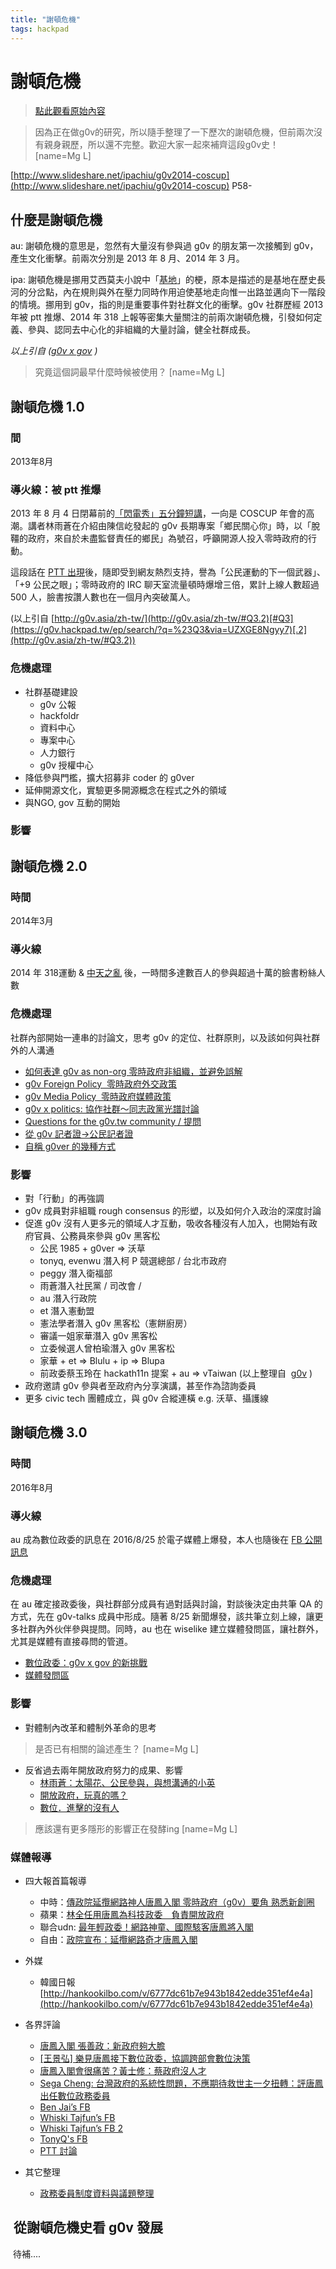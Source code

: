 ```yaml
---
title: "謝頓危機"
tags: hackpad
---
```


# 謝頓危機

> [點此觀看原始內容](https://g0v.hackpad.tw/UZXGE8Ngyy7)


> 因為正在做g0v的研究，所以隨手整理了一下歷次的謝頓危機，但前兩次沒有親身親歷，所以還不完整。歡迎大家一起來補齊這段g0v史！
> [name=Mg L]




[http://www.slideshare.net/ipachiu/g0v2014-coscup](http://www.slideshare.net/ipachiu/g0v2014-coscup)
P58-


## 什麼是謝頓危機

au: 謝頓危機的意思是，忽然有大量沒有參與過 g0v 的朋友第一次接觸到 g0v，產生文化衝擊。前兩次分別是 2013 年 8 月、2014 年 3 月。

ipa: 謝頓危機是挪用艾西莫夫小說中「[基地](https://zh.wikipedia.org/wiki/%E5%9F%BA%E5%9C%B0%E7%B3%BB%E5%88%97)」的梗，原本是描述的是基地在歷史長河的分岔點，內在規則與外在壓力同時作用迫使基地走向惟一出路並邁向下一階段的情境。挪用到 g0v，指的則是重要事件對社群文化的衝擊。g0v 社群歷經 2013 年被 ptt 推爆、2014 年 318 上報等密集大量關注的前兩次謝頓危機，引發如何定義、參與、認同去中心化的非組織的大量討論，健全社群成長。

_以上引自 (_[_g0v x gov_](https://g0v.hackpad.tw/zZD5rfTKDNg) _)_
> 究竟這個詞最早什麼時候被使用？
> [name=Mg L]



## 謝頓危機 1.0

### 間

2013年8月

### 導火線：被 ptt 推爆

2013 年 8 月 4 日閉幕前的[「閃電秀」五分鐘短講](https://www.youtube.com/watch?v=fBiPe_9i724)，一向是 COSCUP 年會的高潮。講者林雨蒼在介紹由陳信屹發起的 g0v 長期專案「鄉民關心你」時，以「脫韁的政府，來自於未盡監督責任的鄉民」為號召，呼籲開源人投入零時政府的行動。

這段話在 [PTT 出現](http://b.bbi.com.tw/Gossiping/1H_t6a4U.html)後，隨即受到網友熱烈支持，譽為「公民運動的下一個武器」、「+9 公民之眼」；零時政府的 IRC 聊天室流量頓時爆增三倍，累計上線人數超過 500 人，臉書按讚人數也在一個月內突破萬人。

(以上引自 [http://g0v.asia/zh-tw/](http://g0v.asia/zh-tw/#Q3.2)[#Q3](https://g0v.hackpad.tw/ep/search/?q=%23Q3&via=UZXGE8Ngyy7)[.2](http://g0v.asia/zh-tw/#Q3.2))

### 危機處理

- 社群基礎建設
    - g0v 公報
    - hackfoldr
    - 資料中心
    - 專案中心
    - 人力銀行
    - g0v 授權中心
- 降低參與門檻，擴大招募非 coder 的 g0ver
- 延伸開源文化，實驗更多開源概念在程式之外的領域
- 與NGO, gov 互動的開始

### 影響



## 謝頓危機 2.0

### 時間

2014年3月

### 導火線

2014 年 318運動 & [中天之亂](https://g0v.hackpad.com/g0v-sVEkXIoRGOy) 後，一時間多達數百人的參與超過十萬的臉書粉絲人數

### 危機處理

社群內部開始一連串的討論文，思考 g0v 的定位、社群原則，以及該如何與社群外的人溝通
- [如何表達 g0v as non-org 零時政府非組織，並避免誤解](https://g0v.hackpad.com/-g0v-as-non-org--U2wyPzSvrSy)
- [g0v Foreign Policy  零時政府外交政策](https://g0v.hackpad.com/V3vsVkRAGnC)
- [g0v Media Policy  零時政府媒體政策](https://g0v.hackpad.com/Rbpc5FiUyA5)
- [g0v x politics: 協作社群～同志政黨光譜討論](https://g0v.hackpad.com/3DYeSQe14Uk)
- [Questions for the g0v.tw community / 提問](https://g0v.hackpad.com/V2OqBI5Tg7E)
- [從 g0v 記者證→公民記者證](https://g0v.hackpad.com/JqRmqeNceAT)
- [自稱 g0ver 的幾種方式](https://g0v.hackpad.com/-g0ver--p91yfZBbUG1)

### 影響

- 對「行動」的再強調
- g0v 成員對非組職 rough consensus 的形塑，以及如何介入政治的深度討論
- 促進 g0v 沒有人更多元的領域人才互動，吸收各種沒有人加入，也開始有政府官員、公務員來參與 g0v 黑客松
    - 公民 1985 + g0ver => 沃草
    - tonyq, evenwu 潛入柯 P 競選總部 / 台北市政府
    - peggy 潛入衛福部
    - 雨蒼潛入社民黨 / 司改會 /
    - au 潛入行政院
    - et 潛入憲動盟
    - 憲法學者潛入 g0v 黑客松（憲餅廚房）
    - 審議一姐家華潛入 g0v 黑客松
    - 立委候選人曾柏瑜潛入 g0v 黑客松
    - 家華 \+ et => Blulu + ip => Blupa
    - 前政委蔡玉玲在 hackath11n 提案 + au => vTaiwan
    (以上整理自  [g0v](https://g0v.hackpad.tw/CXuspD7O8dP) )
- 政府邀請 g0v 參與者至政府內分享演講，甚至作為諮詢委員
- 更多 civic tech 團體成立，與 g0v 合縱連橫 e.g. 沃草、攝護線


## 謝頓危機 3.0

### 時間

2016年8月

### 導火線

au 成為數位政委的訊息在 2016/8/25 於電子媒體上爆發，本人也隨後在 [FB 公開訊息](https://www.facebook.com/audreyt.org/posts/10154662700674928?pnref=story)

### 危機處理

在 au 確定接政委後，與社群部分成員有過對話與討論，對談後決定由共筆 QA 的方式，先在 g0v-talks 成員中形成。隨著 8/25 新聞爆發，該共筆立刻上線，讓更多社群內外伙伴參與提問。同時，au 也在 wiselike 建立媒體發問區，讓社群外，尤其是媒體有直接尋問的管道。
- [數位政委：g0v x gov 的新挑戰](https://g0v.hackpad.com/g0v-x-gov--zZD5rfTKDNg)
- [媒體發問區](https://wiselike.com/audrey-tang)

### 影響

- 對體制內改革和體制外革命的思考
> 是否已有相關的論述產生？
> [name=Mg L]


- 反省過去兩年開放政府努力的成果、影響
    - [林雨蒼：太陽花、公民參與，與想溝通的小英](https://theinitium.com/article/20160902-opinion-tsai-100-days/)
    - [開放政府，玩真的嗎？](https://www.twreporter.org/a/open-government)
    - [數位．進擊的沒有人](https://hereismglee.wordpress.com/2016/08/28/%E6%95%B8%E4%BD%8D%EF%BC%8E%E9%80%B2%E6%93%8A%E7%9A%84%E6%B2%92%E6%9C%89%E4%BA%BA/)

> 應該還有更多隱形的影響正在發酵ing
> [name=Mg L]



### 媒體報導

- 四大報首篇報導
    - 中時：[傳政院延攬網路神人唐鳳入閣 零時政府（g0v）要角 熟悉新創圈](http://www.chinatimes.com/newspapers/20160825000393-260102?from=fb_share_mobile)
    - 蘋果：[林全任用唐鳳為科技政委　負責開放政府](http://www.appledaily.com.tw/realtimenews/article/politics/20160825/935533/applesearch/%E6%9E%97%E5%85%A8%E4%BB%BB%E7%94%A8%E5%94%90%E9%B3%B3%E7%82%BA%E7%A7%91%E6%8A%80%E6%94%BF%E5%A7%94%E3%80%80%E8%B2%A0%E8%B2%AC%E9%96%8B%E6%94%BE%E6%94%BF%E5%BA%9C)
    - 聯合udn: [最年輕政委！網路神童、國際駭客唐鳳將入閣](http://udn.com/news/story/9485/1917750)
    - 自由：[政院宣布：延攬網路奇才唐鳳入閣](http://news.ltn.com.tw/news/politics/breakingnews/1805878)

- 外媒
    - 韓國日報 [http://hankookilbo.com/v/6777dc61b7e943b1842edde351ef4e4a](http://hankookilbo.com/v/6777dc61b7e943b1842edde351ef4e4a)

- 各界評論
    - [唐鳳入閣 張善政：新政府夠大膽](http://appweb.cna.com.tw/webm/menu/akey/201608250364.aspx)
    - [\[王景弘\] 樂見唐鳳接下數位政委，協調跨部會數位決策](http://www.bnext.com.tw/column/view/id/40718)
    - [唐鳳入閣會很痛苦？黃士修：蔡政府沒人才](http://www.storm.mg/article/158770)
    - [Sega Cheng: 台灣政府的系統性問題，不應期待救世主一夕扭轉：評唐鳳出任數位政務委員](https://rocket.cafe/talks/78862)
    - [Ben Jai’s FB](https://www.facebook.com/ben.jai/posts/10154588017264113)
    - [Whiski Tajfun’s FB](https://www.facebook.com/photo.php?fbid=1094151670620975&set=a.180017622034389.32603.100000784566673&type=3&theater)
    - [Whiski Tajfun’s FB 2](https://www.facebook.com/photo.php?fbid=1094983850537757&set=a.180017622034389.32603.100000784566673&type=3&theater)
    - [TonyQ's FB](https://www.facebook.com/tonylovejava/posts/10210639956020775)
    - [PTT 討論](https://www.ptt.cc/bbs/Soft_Job/M.1472448192.A.481.html)

- 其它整理
    - [政務委員制度資料與議題整理](https://g0v.hackpad.com/PNO8Zez0hTO)


##  從謝頓危機史看 g0v 發展

 待補....





